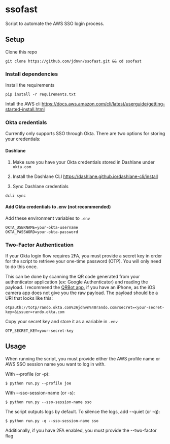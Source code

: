 # ssofast
Script to automate the AWS SSO login process.

## Setup
Clone this repo
```
git clone https://github.com/jdnvn/ssofast.git && cd ssofast
```

### Install dependencies
Install the requirements
```
pip install -r requirements.txt
```

Intall the AWS cli
https://docs.aws.amazon.com/cli/latest/userguide/getting-started-install.html

### Okta credentials
Currently only supports SSO through Okta. There are two options for storing your credentials:

#### Dashlane
1. Make sure you have your Okta credentials stored in Dashlane under `okta.com`

2. Install the Dashlane CLI
https://dashlane.github.io/dashlane-cli/install

3. Sync Dashlane credentials
```
dcli sync
```

#### Add Okta credentials to .env (not recommended)
Add these environment variables to `.env`
```
OKTA_USERNAME=your-okta-username
OKTA_PASSWORD=your-okta-password
```

### Two-Factor Authentication
If your Okta login flow requires 2FA, you must provide a secret key in order for the script to retrieve your one-time password (OTP). You will only need to do this once.

This can be done by scanning the QR code generated from your authenticator application (ex: Google Authenticator) and reading the payload. I recommend the [QRBot app](https://qrbot.net/locale/en/), if you have an iPhone, as the iOS camera app does not give you the raw payload. The payload should be a URI that looks like this:
```
otpauth://totp/rando.okta.com%3Ajdnvn%40rando.com?secret=<your-secret-key>&issuer=rando.okta.com
```
Copy your secret key and store it as a variable in `.env`
```
OTP_SECRET_KEY=your-secret-key
```

## Usage
When running the script, you must provide either the AWS profile name or AWS SSO session name you want to log in with.

With --profile (or -p):
```
$ python run.py --profile joe
```

With --sso-session-name (or -s):
```
$ python run.py --sso-session-name sso
```

The script outputs logs by default. To silence the logs, add --quiet (or -q):
```
$ python run.py -q --sso-session-name sso
```

Additionally, if you have 2FA enabled, you must provide the --two-factor flag
